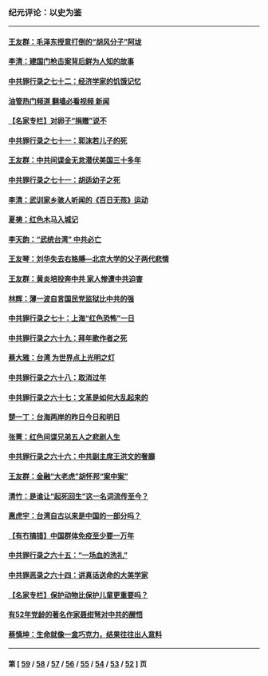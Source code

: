 ### 纪元评论：以史为鉴
---
#### [王友群：毛泽东授意打倒的“胡风分子”阿垅](../../pages/nsc1028/n13592541.md?02220330) 
#### [李清：建国门枪击案背后鲜为人知的故事](../../pages/nsc1028/n13589079.md?02220330) 
#### [中共罪行录之七十二：经济学家的饥饿记忆](../../pages/nsc1028/n13586930.md?02220330) 
#### [油管热门频道 翻墙必看视频 新闻](ok?02220330)
#### [【名家专栏】对卵子“捐赠”说不](../../pages/nsc1028/n13581506.md?02220330) 
#### [中共罪行录之七十一：郭沫若儿子的死](../../pages/nsc1028/n13583779.md?02220330) 
#### [王友群：中共间谍金无怠潜伏美国三十多年](../../pages/nsc1028/n13574800.md?02220330) 
#### [中共罪行录之七十一：胡适幼子之死](../../pages/nsc1028/n13575380.md?02220330) 
#### [李清：武训家乡骇人听闻的《百日无孩》运动](../../pages/nsc1028/n13570011.md?02220330) 
#### [夏祷：红色木马入城记](../../pages/nsc1028/n13566468.md?02220330) 
#### [李天韵：“武统台湾” 中共必亡](../../pages/nsc1028/n13531538.md?02220330) 
#### [王友琴：刘华失去右胳膊—北京大学的父子两代悲情](../../pages/nsc1028/n13559130.md?02220330) 
#### [王友群：黄炎培投奔中共 家人惨遭中共迫害](../../pages/nsc1028/n13556189.md?02220330) 
#### [林辉：薄一波自言国民党监狱比中共的强](../../pages/nsc1028/n13555827.md?02220330) 
#### [中共罪行录之七十：上海“红色恐怖”一日](../../pages/nsc1028/n13554515.md?02220330) 
#### [中共罪行录之六十九：拜年歌作者之死](../../pages/nsc1028/n13548579.md?02220330) 
#### [蔡大雅：台湾 为世界点上光明之灯](../../pages/nsc1028/n13531530.md?02220330) 
#### [中共罪行录之六十八：取消过年](../../pages/nsc1028/n13546448.md?02220330) 
#### [中共罪行录之六十七：文革是如何大乱起来的](../../pages/nsc1028/n13544416.md?02220330) 
#### [楚一丁：台海两岸的昨日今日和明日](../../pages/nsc1028/n13531468.md?02220330) 
#### [张菁：红色间谍兄弟五人之悲剧人生](../../pages/nsc1028/n13534128.md?02220330) 
#### [中共罪行录之六十六：中共副主席王洪文的奢靡](../../pages/nsc1028/n13527941.md?02220330) 
#### [王友群：金融“大老虎”胡怀邦“案中案”](../../pages/nsc1028/n13523077.md?02220330) 
#### [清竹：是谁让“起死回生”这一名词流传至今？](../../pages/nsc1028/n13523254.md?02220330) 
#### [惠虎宇：台湾自古以来是中国的一部分吗？](../../pages/nsc1028/n13523034.md?02220330) 
#### [【有冇搞错】中国群体免疫至少要一万年](../../pages/nsc1028/n13516675.md?02220330) 
#### [中共罪行录之六十五：“一场血的洗礼”](../../pages/nsc1028/n13517785.md?02220330) 
#### [中共罪恶录之六十四：讲真话送命的大美学家](../../pages/nsc1028/n13512932.md?02220330) 
#### [【名家专栏】保护动物比保护儿童更重要吗？](../../pages/nsc1028/n13506846.md?02220330) 
#### [有52年党龄的著名作家聂绀弩对中共的醒悟](../../pages/nsc1028/n13508154.md?02220330) 
#### [蔡慎坤：生命就像一盒巧克力，结果往往出人意料](../../pages/nsc1028/n13497991.md?02220330) 

---
#### 第 [ [59](./59.md?02220330) / [58](./58.md?02220330) / [57](./57.md?02220330) / [56](./56.md?02220330) / [55](./55.md?02220330) / [54](./54.md?02220330) / [53](./53.md?02220330) / [52](./52.md?02220330) ] 页
